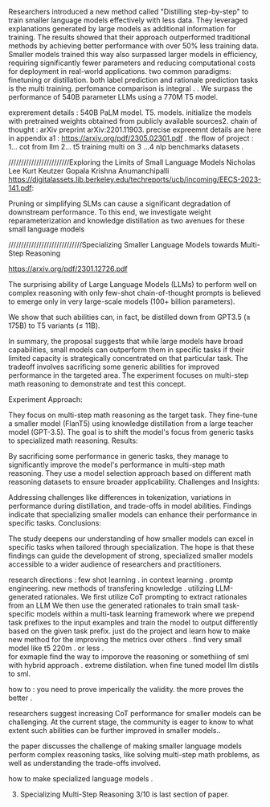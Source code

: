 
Researchers introduced a new method called "Distilling step-by-step" to train smaller language models effectively with less data. They leveraged explanations generated by large models as additional information for training. The results showed that their approach outperformed traditional methods by achieving better performance with over 50% less training data. Smaller models trained this way also surpassed larger models in efficiency, requiring significantly fewer parameters and reducing computational costs for deployment in real-world applications.
two common paradigms: finetuning or distillation.
both label prediction and rationale prediction tasks   is the   multi  training.
perfomance  comparison   is  integral .
. We surpass the performance of 540B
parameter LLMs using a 770M T5 model.

exprerement  details :
540B PaLM model.
T5.
models.
initialize the models with pretrained weights obtained from publicly available sources2.
chain   of  thought : arXiv preprint arXiv:2201.11903.
precise   expreemnt details are  here   in appendix a1 :  https://arxiv.org/pdf/2305.02301.pdf    .
the  flow of  project : 1... cot  from   llm 2... t5 training multi on  3  ...4  nlp  benchmarks  datasets .   




////////////////////////Exploring the Limits of Small Language Models
Nicholas Lee
Kurt Keutzer
Gopala Krishna Anumanchipalli
https://digitalassets.lib.berkeley.edu/techreports/ucb/incoming/EECS-2023-141.pdf:



Pruning or simplifying SLMs can cause a significant degradation of downstream performance. To this end, we investigate weight reparameterization
and knowledge distillation as two avenues for these small language models



/////////////////////////////Specializing Smaller Language Models towards Multi-Step Reasoning

https://arxiv.org/pdf/2301.12726.pdf

The surprising ability of Large Language Models
(LLMs) to perform well on complex reasoning
with only few-shot chain-of-thought prompts is
believed to emerge only in very large-scale models (100+ billion parameters).

We show that such
abilities can, in fact, be distilled down from GPT3.5 (≥ 175B) to T5 variants (≤ 11B).

In summary, the proposal suggests that while large models have broad capabilities, small models can outperform them in specific tasks if their limited capacity is strategically concentrated on that particular task. The tradeoff involves sacrificing some generic abilities for improved performance in the targeted area. The experiment focuses on multi-step math reasoning to demonstrate and test this concept.



Experiment Approach:

They focus on multi-step math reasoning as the target task.
They fine-tune a smaller model (FlanT5) using knowledge distillation from a large teacher model (GPT-3.5).
The goal is to shift the model's focus from generic tasks to specialized math reasoning.
Results:

By sacrificing some performance in generic tasks, they manage to significantly improve the model's performance in multi-step math reasoning.
They use a model selection approach based on different math reasoning datasets to ensure broader applicability.
Challenges and Insights:

Addressing challenges like differences in tokenization, variations in performance during distillation, and trade-offs in model abilities.
Findings indicate that specializing smaller models can enhance their performance in specific tasks.
Conclusions:

The study deepens our understanding of how smaller models can excel in specific tasks when tailored through specialization.
The hope is that these findings can guide the development of strong, specialized smaller models accessible to a wider audience of researchers and practitioners.










research   directions  :
few  shot   learning .
in  context  learning .
promtp   engineering.
new  methods  of  transfering   knowledge .
utilizing LLM-generated rationales.
We first utilize CoT prompting to extract rationales from an LLM
We then use the generated rationales to train small task-specific models within a multi-task learning
framework where we prepend task prefixes to the input examples and train the model to output differently based on
the given task prefix.
just   do the     project    and   learn  how to   make  new  method  for the improving the metrics  over  others .
find  very  small   model  like  t5 220m . or less .  
for   exmaple   find  the   way to    imporove the  reasoning  or  somethiing   of  sml with   hybrid   approach . 
extreme   distilation.  when   fine   tuned  model  llm  distils  to  sml. 

how  to    : 
you  need   to    prove  imperically  the  validity.   the  more  proves  the  better .

researchers  suggest increasing CoT performance for smaller models can be challenging. At the current
stage, the community is eager to know to what extent such
abilities can be further improved in smaller models..

the paper discusses the challenge of making smaller language models perform complex reasoning tasks, like solving multi-step math problems, as well as understanding the trade-offs involved.

how  to   make   specialized   language  models   .   


3. Specializing Multi-Step Reasoning  3/10   is   last  section  of  paper.   




